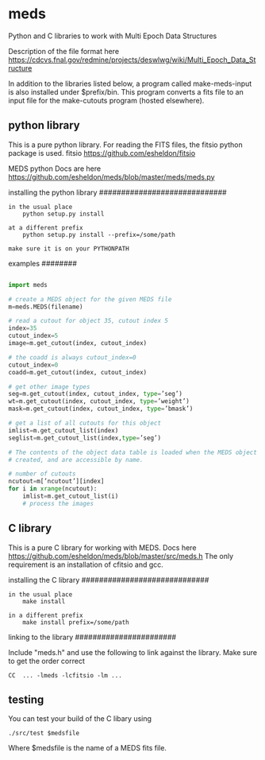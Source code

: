 meds
====

Python and C libraries to work with Multi Epoch Data Structures

Description of the file format here
    https://cdcvs.fnal.gov/redmine/projects/deswlwg/wiki/Multi_Epoch_Data_Structure

In addition to the libraries listed below, a program called make-meds-input is
also installed under $prefix/bin.  This program converts a fits file to 
an input file for the make-cutouts program (hosted elsewhere).

python library
-----------------------------

This is a pure python library.  For reading the FITS files, the fitsio python
package is used.  fitsio https://github.com/esheldon/fitsio

MEDS python Docs are here
    https://github.com/esheldon/meds/blob/master/meds/meds.py

installing the python library
#############################

    in the usual place
        python setup.py install

    at a different prefix
        python setup.py install --prefix=/some/path

    make sure it is on your PYTHONPATH

examples
########
```python

import meds

# create a MEDS object for the given MEDS file
m=meds.MEDS(filename)

# read a cutout for object 35, cutout index 5
index=35
cutout_index=5
image=m.get_cutout(index, cutout_index)

# the coadd is always cutout_index=0
cutout_index=0
coadd=m.get_cutout(index, cutout_index)

# get other image types
seg=m.get_cutout(index, cutout_index, type=’seg’)
wt=m.get_cutout(index, cutout_index, type=’weight’)
mask=m.get_cutout(index, cutout_index, type=’bmask’)

# get a list of all cutouts for this object
imlist=m.get_cutout_list(index)
seglist=m.get_cutout_list(index,type=’seg’)

# The contents of the object data table is loaded when the MEDS object is
# created, and are accessible by name.

# number of cutouts
ncutout=m[’ncutout’][index]
for i in xrange(ncutout):
    imlist=m.get_cutout_list(i)
    # process the images
```

C library
------------------------

This is a pure C library for working with MEDS.  Docs here
    https://github.com/esheldon/meds/blob/master/src/meds.h
The only requirement is an installation of cfitsio and gcc.

installing the C library
#############################

    in the usual place
        make install

    in a different prefix
        make install prefix=/some/path

linking to the library
#######################

Include "meds.h" and use the following to link against the library.  Make sure
to get the order correct

    CC  ... -lmeds -lcfitsio -lm ...


testing
---------
You can test your build of the C libary using

    ./src/test $medsfile

Where $medsfile is the name of a MEDS fits file.

